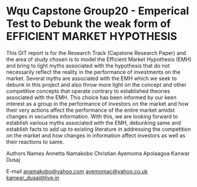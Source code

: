 # Wqu Capstone Group20 - Emperical Test to Debunk the weak form of EFFICIENT MARKET HYPOTHESIS
This GIT report is for the Research Track (Capstone Research Paper) and the area of study chosen is to model the Efficient Market Hypothesis (EMH) and bring to light myths associated with the hypothesis that do not necessarily reflect the reality in the performance of investments on the market. Several myths are associated with the EMH which we seek to debunk in this project and also throw more light on the concept and other competitive concepts that operate contrary to established theories associated with the EMH. This choice has been informed by our keen interest as a group in the performance of investors on the market and how their very actions affect the performance of the entire market amidst changes in securities information. With this, we are looking forward to establish various myths associated with the EMH, debunking same and establish facts to add up to existing literature in addressing the competition on the market and how changes in information affect investors as well as their reactions to same.

Authors Names
Annetta Namakobo
Christian Ayemoma Apolaagoa
Kanwar Dusaj

E-mail
anamakobo@yahoo.com
ayemomac@yahoo.co.uk
kanwar_dusaj@live.in

